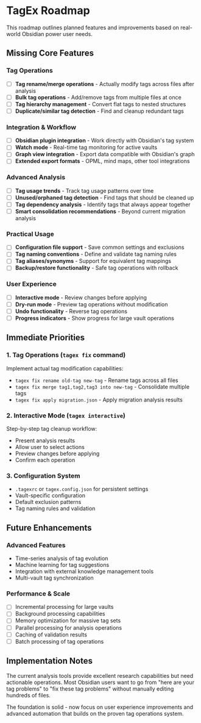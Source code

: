 # TagEx Roadmap

This roadmap outlines planned features and improvements based on real-world Obsidian power user needs.

## Missing Core Features

### Tag Operations
- [ ] **Tag rename/merge operations** - Actually modify tags across files after analysis
- [ ] **Bulk tag operations** - Add/remove tags from multiple files at once
- [ ] **Tag hierarchy management** - Convert flat tags to nested structures
- [ ] **Duplicate/similar tag detection** - Find and cleanup redundant tags

### Integration & Workflow
- [ ] **Obsidian plugin integration** - Work directly with Obsidian's tag system
- [ ] **Watch mode** - Real-time tag monitoring for active vaults
- [ ] **Graph view integration** - Export data compatible with Obsidian's graph
- [ ] **Extended export formats** - OPML, mind maps, other tool integrations

### Advanced Analysis
- [ ] **Tag usage trends** - Track tag usage patterns over time
- [ ] **Unused/orphaned tag detection** - Find tags that should be cleaned up
- [ ] **Tag dependency analysis** - Identify tags that always appear together
- [ ] **Smart consolidation recommendations** - Beyond current migration analysis

### Practical Usage
- [ ] **Configuration file support** - Save common settings and exclusions
- [ ] **Tag naming conventions** - Define and validate tag naming rules
- [ ] **Tag aliases/synonyms** - Support for equivalent tag mappings
- [ ] **Backup/restore functionality** - Safe tag operations with rollback

### User Experience
- [ ] **Interactive mode** - Review changes before applying
- [ ] **Dry-run mode** - Preview tag operations without modification
- [ ] **Undo functionality** - Reverse tag operations
- [ ] **Progress indicators** - Show progress for large vault operations

## Immediate Priorities

### 1. Tag Operations (`tagex fix` command)
Implement actual tag modification capabilities:
- `tagex fix rename old-tag new-tag` - Rename tags across all files
- `tagex fix merge tag1,tag2,tag3 into new-tag` - Consolidate multiple tags
- `tagex fix apply migration.json` - Apply migration analysis results

### 2. Interactive Mode (`tagex interactive`)
Step-by-step tag cleanup workflow:
- Present analysis results
- Allow user to select actions
- Preview changes before applying
- Confirm each operation

### 3. Configuration System
- `.tagexrc` or `tagex.config.json` for persistent settings
- Vault-specific configuration
- Default exclusion patterns
- Tag naming rules and validation

## Future Enhancements

### Advanced Features
- Time-series analysis of tag evolution
- Machine learning for tag suggestions
- Integration with external knowledge management tools
- Multi-vault tag synchronization

### Performance & Scale
- [ ] Incremental processing for large vaults
- [ ] Background processing capabilities
- [ ] Memory optimization for massive tag sets
- [ ] Parallel processing for analysis operations
- [ ] Caching of validation results
- [ ] Batch processing of tag operations

## Implementation Notes

The current analysis tools provide excellent research capabilities but need actionable operations. Most Obsidian users want to go from "here are your tag problems" to "fix these tag problems" without manually editing hundreds of files.

The foundation is solid - now focus on user experience improvements and advanced automation that builds on the proven tag operations system.